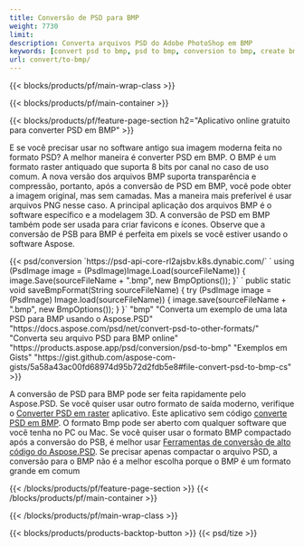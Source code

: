```yaml
---
title: Conversão de PSD para BMP
weight: 7730
limit: 
description: Converta arquivos PSD do Adobe PhotoShop em BMP
keywords: [convert psd to bmp, psd to bmp, conversion to bmp, create bmp from psd, print psd as bmp]
url: convert/to-bmp/
---
```


{{< blocks/products/pf/main-wrap-class >}}

{{< blocks/products/pf/main-container >}}

{{< blocks/products/pf/feature-page-section h2="Aplicativo online gratuito para converter PSD em BMP" >}}
<p>E se você precisar usar no software antigo sua imagem moderna feita no formato PSD? A melhor maneira é converter PSD em BMP. O BMP é um formato raster antiquado que suporta 8 bits por canal no caso de uso comum. A nova versão dos arquivos BMP suporta transparência e compressão, portanto, após a conversão de PSD em BMP, você pode obter a imagem original, mas sem camadas. Mas a maneira mais preferível é usar arquivos PNG nesse caso. A principal aplicação dos arquivos BMP é o software específico e a modelagem 3D. A conversão de PSD em BMP também pode ser usada para criar favicons e ícones. Observe que a conversão de PSB para BMP é perfeita em pixels se você estiver usando o software Aspose.</p>
{{< psd/conversion `https://psd-api-core-rl2ajsbv.k8s.dynabic.com/` 
`    using (PsdImage image = (PsdImage)Image.Load(sourceFileName))
    {
        image.Save(sourceFileName + ".bmp",  new BmpOptions());
    }` 
`    public static void saveBmpFormat(String sourceFileName) {
        try (PsdImage image = (PsdImage) Image.load(sourceFileName)) {
            image.save(sourceFileName + ".bmp", new BmpOptions());
        }
    }` 
	"bmp" 
"Converta um exemplo de uma lata PSD para BMP usando o Aspose.PSD"  "https://docs.aspose.com/psd/net/convert-psd-to-other-formats/" 
"Converta seu arquivo PSD para BMP online" "https://products.aspose.app/psd/conversion/psd-to-bmp" 
"Exemplos em Gists" "https://gist.github.com/aspose-com-gists/5a58a43ac00fd68974d95b72d2fdb5e8#file-convert-psd-to-bmp-cs" >}}
<p>A conversão de PSD para BMP pode ser feita rapidamente pelo Aspose.PSD. Se você quiser usar outro formato de saída moderno, verifique o <a href="/psd/convert">Converter PSD em raster</a> aplicativo. Este aplicativo sem código <a href="/psd/convert/to-bmp">converte PSD em BMP</a>. O formato Bmp pode ser aberto com qualquer software que você tenha no PC ou Mac. Se você quiser usar o formato BMP compactado após a conversão do PSB, é melhor usar <a href="/psd">Ferramentas de conversão de alto código do Aspose.PSD</a>. Se precisar apenas compactar o arquivo PSD, a conversão para o BMP não é a melhor escolha porque o BMP é um formato grande em comum</p>
{{< /blocks/products/pf/feature-page-section >}}
{{< /blocks/products/pf/main-container >}}


{{< /blocks/products/pf/main-wrap-class >}}

{{< blocks/products/products-backtop-button >}}
{{< psd/tize >}}
